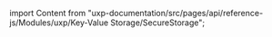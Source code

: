 
import Content from "uxp-documentation/src/pages/api/reference-js/Modules/uxp/Key-Value Storage/SecureStorage";

<Content query="product=xd"/>
